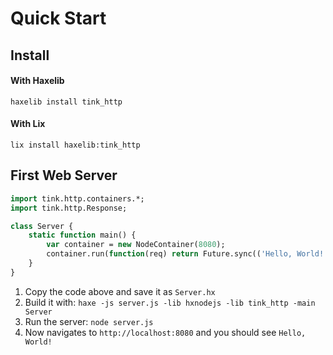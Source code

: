 # Quick Start

## Install

#### With Haxelib

`haxelib install tink_http`

#### With Lix

`lix install haxelib:tink_http`

## First Web Server

```haxe
import tink.http.containers.*;
import tink.http.Response;

class Server {
	static function main() {
		var container = new NodeContainer(8080);
		container.run(function(req) return Future.sync(('Hello, World!':OutgoingResponse)));
	}
}
```

1. Copy the code above and save it as `Server.hx`
1. Build it with: `haxe -js server.js -lib hxnodejs -lib tink_http -main Server`
1. Run the server: `node server.js`
1. Now navigates to `http://localhost:8080` and you should see `Hello, World!`